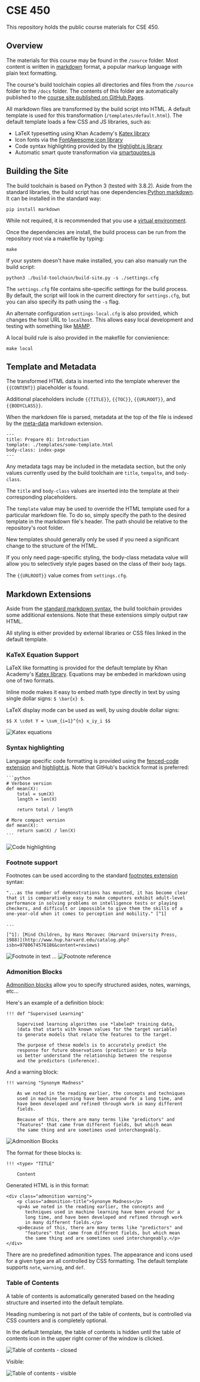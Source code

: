 # CSE 450
This repository holds the public course materials for CSE 450.

## Overview
The materials for this course may be found in the `/source` folder. Most content is written in [markdown](https://www.markdownguide.org/basic-syntax/) format, a popular markup language with plain text formatting.

The course's build toolchain copies all directories and files from the `/source` folder to the `/docs` folder. The contents of this folder are automatically published to the [course site published on GitHub Pages](http://lfalin.github.io/cse450-course/).

All markdown files are transformed by the build script into HTML. A default template is used for this transformation (`/templates/default.html`). The default template loads a few CSS and JS libraries, such as:

- LaTeX typesetting using Khan Academy's [Katex library](https://katex.org)
- Icon fonts via the [FontAwesome icon library](https://fontawesome.com)
- Code syntax highlighting provided by the [Highlight.js library](https://highlightjs.org)
- Automatic smart quote transformation via [smartquotes.js](https://smartquotes.js.org)

## Building the Site
The build toolchain is based on Python 3 (tested with 3.8.2). Aside from the standard libraries, the build script has one dependencies:[Python markdown](https://python-markdown.github.io). It can be installed in the standard way:

	pip install markdown

While not required, it is recommended that you use a [virtual environment](https://packaging.python.org/guides/installing-using-pip-and-virtual-environments/).

Once the dependencies are install, the build process can be run from the repository root via a makefile by typing:

	make

If your system doesn't have make installed, you can also manualy run the build script:

	python3 ./build-toolchain/build-site.py -s ./settings.cfg

The `settings.cfg` file contains site-specific settings for the build process. By default, the script will look in the current directory for `settings.cfg`, but you can also specify its path using the `-s` flag.

An alternate configuration `settings-local.cfg` is also provided, which changes the host URL to `localhost`. This allows easy local development and testing with something like [MAMP](https://www.mamp.info).

A local build rule is also provided in the makefile for convienience:

	make local

## Template and Metadata

The transformed HTML data is inserted into the template wherever the `{{CONTENT}}` placeholder is found.

Additional placeholders include `{{TITLE}}`, `{{TOC}}`, `{{URLROOT}}`, and `{{BODYCLASS}}`.

When the markdown file is parsed, metadata at the top of the file is indexed by the [meta-data](https://python-markdown.github.io/extensions/meta_data/) markdown extension.

	---
	title: Prepare 01: Introduction
	template: ./templates/some-template.html
	body-class: index-page
	---

Any metadata tags may be included in the metadata section, but the only values currently used by the build toolchain are `title`, `tempalte`, and `body-class`. 

The `title` and `body-class` values are inserted into the template at their corresponding placeholders.

The `template` value may be used to override the HTML template used for a particular markdown file. To do so, simply specify the path to the desired template in the markdown file's header. The path should be relative to the repository's root folder.

New templates should generally only be used if you need a significant change to the structure of the HTML. 

If you only need page-specific styling, the body-class metadata value will allow you to selectively style pages based on the class of their `body` tags.

The `{{URLROOT}}` value comes from `settings.cfg`.


## Markdown Extensions

Aside from the [standard markdown syntax](https://www.markdownguide.org/basic-syntax/), the build toolchain provides some additional extensions. Note that these extensions simply output raw HTML. 

All styling is either provided by external libraries or CSS files linked in the default template.

### KaTeX Equation Support

LaTeX like formatting is provided for the default template by Khan Academy's [Katex library](https://katex.org). Equations may be embeded in markdown using one of two formats.

Inline mode makes it easy to embed math type directly in text by using single dollar signs: `$ \bar{x} $`.

LaTeX display mode can be used as well, by using double dollar signs:

	$$ X \cdot Y = \sum_{i=1}^{n} x_iy_i $$

![Katex equations](readme-img/katex.png)

### Syntax highlighting

Language specific code formatting is provided using the [fenced-code extension](https://python-markdown.github.io/extensions/fenced_code_blocks/) and [highlight.js](https://highlightjs.org). Note that GitHub's backtick format is preferred: 

	```python
	# Verbose version
	def mean(X):
	    total = sum(X)
	    length = len(X)

	    return total / length

	# More compact version
	def mean(X):
	    return sum(X) / len(X)
	```

![Code highlighting](readme-img/code.png)

### Footnote support

Footnotes can be used according to the standard [footnotes extension](https://python-markdown.github.io/extensions/footnotes/) syntax:

	"...as the number of demonstrations has mounted, it has become clear 
	that it is comparatively easy to make computers exhibit adult-level 
	performance in solving problems on intelligence tests or playing 
	checkers, and difficult or impossible to give them the skills of a 
	one-year-old when it comes to perception and mobility." [^1]
	
	...
	
	[^1]: [Mind Children, by Hans Moravec (Harvard University Press, 1988)](http://www.hup.harvard.edu/catalog.php?isbn=9780674576186&content=reviews)

![Footnote in text](readme-img/footnote1.png)
...
![Footnote reference](readme-img/footnote2.png)

### Admonition Blocks

[Admonition blocks](https://python-markdown.github.io/extensions/admonition/) allow you to specify
structured asides, notes, warnings, etc...

Here's an example of a definition block:

	!!! def "Supervised Learning"

		Supervised learning algorithms use *labeled* training data, 
		(data that starts with known values for the target variable) 
		to generate models that relate the features to the target. 

		The purpose of these models is to accurately predict the 
		response for future observations (prediction) or to help 
		us better understand the relationship between the response 
		and the predictors (inference). 

And a warning block:

	!!! warning "Synonym Madness"
		
		As we noted in the reading earlier, the concepts and techniques 
		used in machine learning have been around for a long time, and 
		have been developed and refined through work in many different 
		fields. 

		Because of this, there are many terms like "predictors" and 
		"features" that came from different fields, but which mean 
		the same thing and are sometimes used interchangeably.

![Admonition Blocks](readme-img/admonition.png)

The format for these blocks is:

	!!! <type> "TITLE"

		Content

Generated HTML is in this format:

	<div class="admonition warning">
		<p class="admonition-title">Synonym Madness</p>
		<p>As we noted in the reading earlier, the concepts and 
		   techniques used in machine learning have been around for a 
		   long time, and have been developed and refined through work 
		   in many different fields.</p>
		<p>Because of this, there are many terms like "predictors" and 
		   "features" that came from different fields, but which mean 
		   the same thing and are sometimes used interchangeably.</p>
	</div>

There are no predefined admonition types. The appearance and icons used for a given type are all controlled by CSS formatting. The default template supports `note`, `warning`, and `def`.

### Table of Contents

A table of contents is automatically generated based on the heading structure and inserted into the default template.

Heading numbering is not part of the table of contents, but is controlled via CSS counters and is completely optional.

In the default template, the table of contents is hidden until the table of contents icon in the upper right corner of the window is clicked.

![Table of contents - closed](readme-img/toc1.png)

Visible: 

![Table of contents - visible](readme-img/toc2.png)